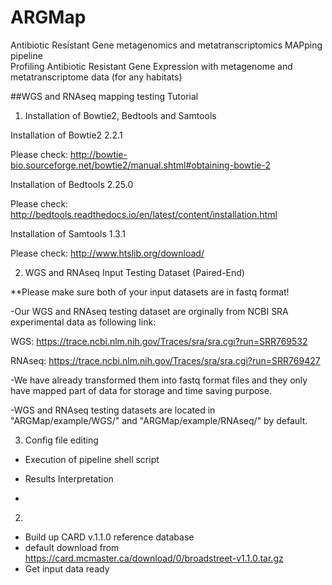 # ARGMap
Antibiotic Resistant Gene metagenomics and metatranscriptomics MAPping pipeline  
Profiling Antibiotic Resistant Gene Expression with metagenome and metatranscriptome data (for any habitats)

##WGS and RNAseq mapping testing Tutorial

1. Installation of Bowtie2, Bedtools and Samtools 

Installation of Bowtie2 2.2.1
  
  Please check: http://bowtie-bio.sourceforge.net/bowtie2/manual.shtml#obtaining-bowtie-2
  

Installation of Bedtools 2.25.0

  Please check: http://bedtools.readthedocs.io/en/latest/content/installation.html

Installation of Samtools 1.3.1

  Please check: http://www.htslib.org/download/

2.  WGS and RNAseq Input Testing Dataset (Paired-End)

  **Please make sure both of your input datasets are in fastq format!
  
  -Our WGS and RNAseq testing dataset are orginally from NCBI SRA experimental data as following link: 
  
  WGS: https://trace.ncbi.nlm.nih.gov/Traces/sra/sra.cgi?run=SRR769532
  
  RNAseq: https://trace.ncbi.nlm.nih.gov/Traces/sra/sra.cgi?run=SRR769427
  
  -We have already transformed them into fastq format files and they only have mapped part of data for storage and time saving purpose.
  
  -WGS and RNAseq testing datasets are located in  "ARGMap/example/WGS/" and "ARGMap/example/RNAseq/" by default. 
  
 
3. Config file editing

- Execution of pipeline shell script

- Results Interpretation
- 

2. 
- Build up CARD v.1.1.0 reference database
- default download from https://card.mcmaster.ca/download/0/broadstreet-v1.1.0.tar.gz
- Get input data ready
